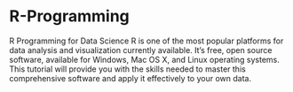 # R-Programming
R Programming for Data Science
R is one of the most popular platforms for data analysis and visualization currently available. It’s free, open source software,
available for Windows, Mac OS X, and Linux operating systems. This tutorial will provide you with the skills needed to master this comprehensive software and apply it effectively to your own data.
